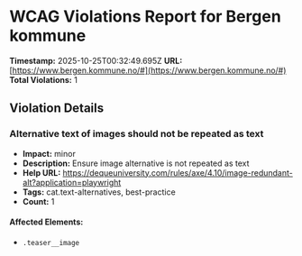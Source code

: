 # WCAG Violations Report for Bergen kommune

**Timestamp:** 2025-10-25T00:32:49.695Z
**URL:** [https://www.bergen.kommune.no/#](https://www.bergen.kommune.no/#)
**Total Violations:** 1

## Violation Details

### Alternative text of images should not be repeated as text

- **Impact:** minor
- **Description:** Ensure image alternative is not repeated as text
- **Help URL:** https://dequeuniversity.com/rules/axe/4.10/image-redundant-alt?application=playwright
- **Tags:** cat.text-alternatives, best-practice
- **Count:** 1

#### Affected Elements:

- `.teaser__image`
